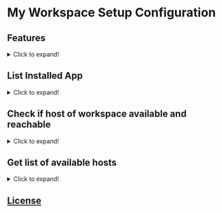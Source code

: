 # My Workspace Setup Configuration
## Features
<details><summary>Click to expand!</summary>

1. Automatically install latest version (from listed app) whenever it's possible
2. Automatically check if installed apps working properly (ready to use)
3. Install locally or multiple available servers/hosts
4. Automatically setup installed apps configuration
</details>

## List Installed App
<details><summary>Click to expand!</summary>

1. [LinuxBrew (latest version)](https://docs.brew.sh/)
2. [Neovim (latest version)](https://neovim.io/)
3. [Rip Grep (latest version)](https://github.com/BurntSushi/ripgrep)
</details>

## Check if host of workspace available and reachable
<details><summary>Click to expand!</summary>

### Ping Local Host
```
ansible all -c local -m ping
```

### Command Result: 
```
localhost | SUCCESS => {
    "ansible_facts": {
        "discovered_interpreter_python": "/usr/bin/python3"
    },
    "changed": false,
    "ping": "pong"
}
```
</details>

## Get list of available hosts
<details><summary>Click to expand!</summary>

### Local Host and also all server host
```
ansible all --list-hosts
```

### Command Result: 
```
  hosts (1):
    localhost 
```
</details>

## [License](https://github.com/hao-labs/my-workspace-setup/blob/main/LICENSE)
